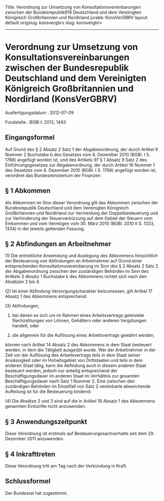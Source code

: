 Title: Verordnung zur Umsetzung von Konsultationsvereinbarungen zwischen der Bundesrepublik919
  Deutschland und dem Vereinigten Königreich Großbritannien und Nordirland
jurabk: KonsVerGBRV
layout: default
origslug: konsvergbrv
slug: konsvergbrv

---

# Verordnung zur Umsetzung von Konsultationsvereinbarungen zwischen der Bundesrepublik Deutschland und dem Vereinigten Königreich Großbritannien und Nordirland (KonsVerGBRV)

Ausfertigungsdatum
:   2012-07-09

Fundstelle
:   BGBl I: 2012, 1483


## Eingangsformel

Auf Grund des § 2 Absatz 2 Satz 1 der Abgabenordnung, der durch
Artikel 9 Nummer 2 Buchstabe b des Gesetzes vom 8. Dezember 2010
(BGBl. I S. 1768) angefügt worden ist, und des Artikels 97 § 1 Absatz
9 Satz 2 des Einführungsgesetzes zur Abgabenordnung, der durch Artikel
16 Nummer 1 des Gesetzes vom 8. Dezember 2010 (BGBl. I S. 1768)
angefügt worden ist, verordnet das Bundesministerium der Finanzen:


## § 1 Abkommen

Als Abkommen im Sinn dieser Verordnung gilt das Abkommen zwischen der
Bundesrepublik Deutschland und dem Vereinigten Königreich
Großbritannien und Nordirland zur Vermeidung der Doppelbesteuerung und
zur Verhinderung der Steuerverkürzung auf dem Gebiet der Steuern vom
Einkommen und vom Vermögen vom 30. März 2010 (BGBl. 2010 II S. 1333,
1334) in der jeweils geltenden Fassung.


## § 2 Abfindungen an Arbeitnehmer

(1) Die einheitliche Anwendung und Auslegung des Abkommens
hinsichtlich der Besteuerung von Abfindungen an Arbeitnehmer auf Grund
einer entsprechenden Konsultationsvereinbarung im Sinn des § 2 Absatz
2 Satz 2 der Abgabenordnung zwischen den zuständigen Behörden im Sinn
des Artikels 3 Absatz 1 Buchstabe k des Abkommens richtet sich nach
den Absätzen 2 bis 4.

(2) Ist einer Abfindung Versorgungscharakter beizumessen, gilt Artikel
17 Absatz 1 des Abkommens entsprechend.

(3) Abfindungen,

1.  bei denen es sich um im Rahmen eines Arbeitsvertrags geleistete
    Nachzahlungen von Löhnen, Gehältern oder anderen Vergütungen handelt,
    oder


2.  die allgemein für die Auflösung eines Arbeitsvertrags gewährt werden,



können nach Artikel 14 Absatz 2 des Abkommens in dem Staat besteuert
werden, in dem die Tätigkeit ausgeübt wurde. War der Arbeitnehmer in
der Zeit vor der Auflösung des Arbeitsvertrags teils in dem Staat
seiner Ansässigkeit oder im Hoheitsgebiet von Drittstaaten und teils
in dem anderen Staat tätig, kann die Abfindung auch in diesem anderen
Staat besteuert werden, jedoch nur anteilig entsprechend der
Beschäftigungsdauer im anderen Staat im Verhältnis zur gesamten
Beschäftigungsdauer nach Satz 1 Nummer 2. Eine zwischen den
zuständigen Behörden im Einzelfall von Satz 2 vereinbarte abweichende
Aufteilung ist für die Besteuerung bindend.

(4) Die Absätze 2 und 3 sind auf die in Artikel 18 Absatz 1 des
Abkommens genannten Einkünfte nicht anzuwenden.


## § 3 Anwendungszeitpunkt

Diese Verordnung ist erstmals auf Besteuerungssachverhalte seit dem
29\. Dezember 2011 anzuwenden.


## § 4 Inkrafttreten

Diese Verordnung tritt am Tag nach der Verkündung in Kraft.


## Schlussformel

Der Bundesrat hat zugestimmt.

